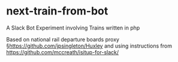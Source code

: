 # next-train-from-bot

A Slack Bot Experiment involving Trains written in php

Based on national rail departure boards proxy §https://github.com/jpsingleton/Huxley and using instructions from https://github.com/mccreath/isitup-for-slack/
